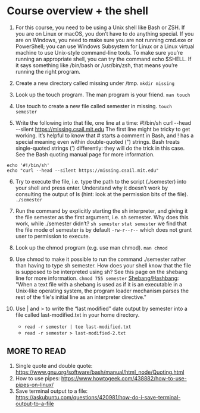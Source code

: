 # Course overview + the shell 

1. For this course, you need to be using a Unix shell like Bash or ZSH. If you are on Linux or macOS, you don’t have to do anything special. If you are on Windows, you need to make sure you are not running cmd.exe or PowerShell; you can use Windows Subsystem for Linux or a Linux virtual machine to use Unix-style command-line tools. To make sure you’re running an appropriate shell, you can try the command echo $SHELL. If it says something like /bin/bash or /usr/bin/zsh, that means you’re running the right program.


2. Create a new directory called missing under /tmp.
`mkdir missing`

3. Look up the touch program. The man program is your friend.
`man touch`

4. Use touch to create a new file called semester in missing.
`touch semester`

5. Write the following into that file, one line at a time:
#!/bin/sh
curl --head --silent https://missing.csail.mit.edu
The first line might be tricky to get working. It’s helpful to know that # starts a comment in Bash, and ! has a special meaning even within double-quoted (") strings. Bash treats single-quoted strings (') differently: they will do the trick in this case. See the Bash quoting manual page for more information.
```
echo '#!/bin/sh'
echo "curl --head --silent https://missing.csail.mit.edu"
```

6. Try to execute the file, i.e. type the path to the script (./semester) into your shell and press enter. Understand why it doesn’t work by consulting the output of ls (hint: look at the permission bits of the file).
`./semester`

7. Run the command by explicitly starting the sh interpreter, and giving it the file semester as the first argument, i.e. sh semester. Why does this work, while ./semester didn’t?
`sh semester`
`stat semester` we find that the file mode of semester is by default `-rw-r--r--` which does not grant user to permission to execute. 

8. Look up the chmod program (e.g. use man chmod).
`man chmod`

9. Use chmod to make it possible to run the command ./semester rather than having to type sh semester. How does your shell know that the file is supposed to be interpreted using sh? See this page on the shebang line for more information.
`chmod 755 semester`
[Shebang/Hashbang](https://en.wikipedia.org/wiki/Shebang_(Unix)): "When a text file with a shebang is used as if it is an executable in a Unix-like operating system, the program loader mechanism parses the rest of the file's initial line as an interpreter directive."

10. Use | and > to write the “last modified” date output by semester into a file called last-modified.txt in your home directory.
    - `read -r semester | tee last-modified.txt`
    - `read -r semester > last-modified-2.txt`

## MORE TO READ
1. Single quote and double quote: https://www.gnu.org/software/bash/manual/html_node/Quoting.html 
2. How to use pipes: https://www.howtogeek.com/438882/how-to-use-pipes-on-linux/ 
3. Save terminal output to a file: https://askubuntu.com/questions/420981/how-do-i-save-terminal-output-to-a-file 